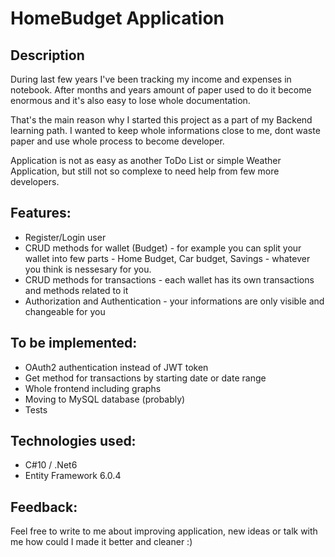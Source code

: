 # **HomeBudget Application**

## **Description**

During last few years I've been tracking my income and expenses in notebook. After months and years amount of paper used to do it become enormous and it's also easy to lose whole documentation.

That's the main reason why I started this project as a part of my Backend learning path. I wanted to keep whole informations close to me, dont waste paper and use whole process to become developer.

Application is not as easy as another ToDo List or simple Weather Application, but still not so complexe to need help from few more developers.

## **Features:**

- Register/Login user
- CRUD methods for wallet (Budget) - for example you can split your wallet into few parts - Home Budget, Car budget, Savings - whatever you think is nessesary for you.
- CRUD methods for transactions - each wallet has its own transactions and methods related to it
- Authorization and Authentication - your informations are only visible and changeable for you

## **To be implemented:**

- OAuth2 authentication instead of JWT token
- Get method for transactions by starting date or date range
- Whole frontend including graphs
- Moving to MySQL database (probably)
- Tests

## **Technologies used:**

- C#10 / .Net6
- Entity Framework 6.0.4

## **Feedback:**

Feel free to write to me about improving application, new ideas or talk with me how could I made it better and cleaner :)






